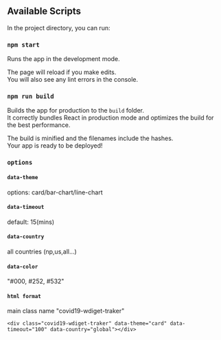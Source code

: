 

## Available Scripts

In the project directory, you can run:


### `npm start`

Runs the app in the development mode.

The page will reload if you make edits.<br />
You will also see any lint errors in the console.


### `npm run build`

Builds the app for production to the `build` folder.<br />
It correctly bundles React in production mode and optimizes the build for the best performance.

The build is minified and the filenames include the hashes.<br />
Your app is ready to be deployed!

### `options`

#### `data-theme`

options: card/bar-chart/line-chart

#### `data-timeout`

default: 15(mins)

#### `data-country`

all countries
(np,us,all...)

#### `data-color`

"#000, #252, #532"

#### `html format`

main class name "covid19-wdiget-traker"

`<div class="covid19-wdiget-traker" data-theme="card" data-timeout="100" data-country="global"></div>`

